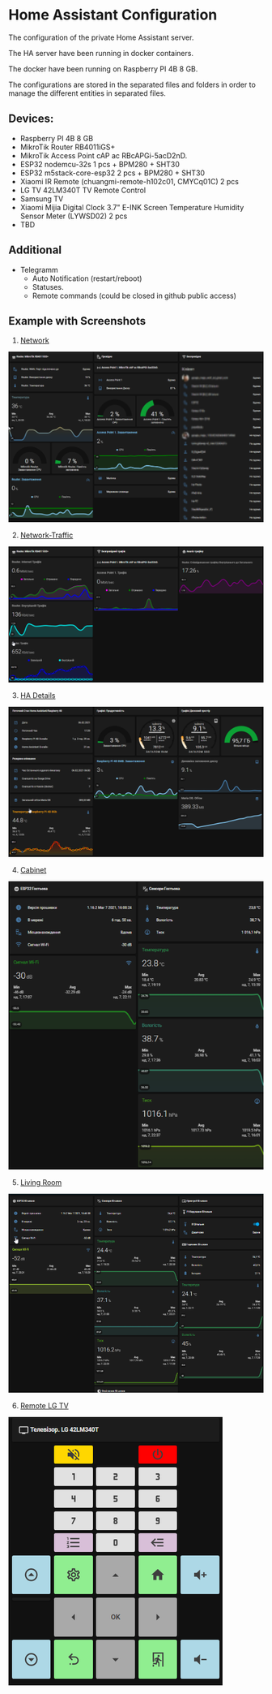 # Home Assistant Configuration

The configuration of the private Home Assistant server. 

The HA server have been running in docker containers.

The docker have been running on Raspberry PI 4B 8 GB.

The configurations are stored in the separated files and folders in order to manage the different entities in separated files.

## Devices:
- Raspberry PI 4B 8 GB
- MikroTik Router RB4011iGS+ 
- MikroTik Access Point cAP ac RBcAPGi-5acD2nD.
- ESP32 nodemcu-32s 1 pcs + BPM280 + SHT30
- ESP32 m5stack-core-esp32 2 pсs + BPM280 + SHT30
- Xiaomi IR Remote (chuangmi-remote-h102c01, CMYCq01C) 2 pсs
- LG TV 42LM340T TV Remote Control
- Samsung TV
- Xiaomi Mijia Digital Clock 3.7" E-INK Screen Temperature Humidity Sensor Meter (LYWSD02) 2 pcs
- TBD

## Additional
- Telegramm
  - Auto Notification (restart/reboot)
  - Statuses. 
  - Remote commands (could be closed in github public access) 

## Example with Screenshots
1. [Network](includes/views/network.yaml)

![Network](https://github.com/Pavel-Vovk/HA/blob/master/image/home_assistant1.png)

2. [Network-Traffic](includes/views/network_traffic.yaml)

![Network-Traffic](https://github.com/Pavel-Vovk/HA/blob/master/image/home_assistant2.png)

3. [HA Details](includes/views/homeassistant.yaml)

![HA Details](https://github.com/Pavel-Vovk/HA/blob/master/image/home_assistant3.png)

4. [Cabinet](includes/views/esp32_room2.yaml)

![Cabinet](https://github.com/Pavel-Vovk/HA/blob/master/image/home_assistant4.png)

5. [Living Room](includes/views/living_room.yaml)

![Living Room](https://github.com/Pavel-Vovk/HA/blob/master/image/home_assistant5.png)

6. [Remote LG TV](includes/views/tv_remote.yaml)

![Remote LG TV](https://github.com/Pavel-Vovk/HA/blob/master/image/home_assistant6.png)